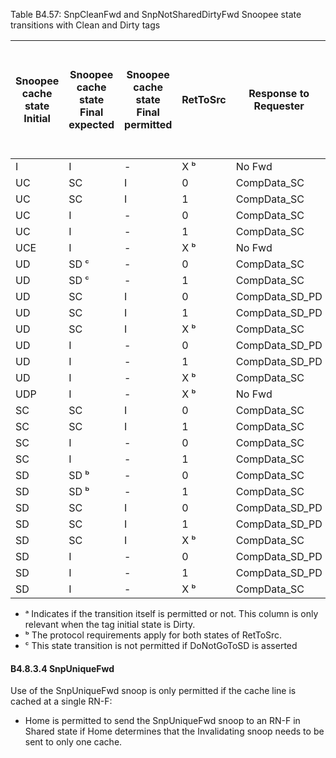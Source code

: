 Table B4.57: SnpCleanFwd and SnpNotSharedDirtyFwd Snoopee state transitions with Clean and Dirty tags

| Snoopee cache state </br > Initial | Snoopee cache state </br> Final expected | Snoopee cache state </br> Final permitted | RetToSrc | Response to Requester | Response to Home               | TagOp value in response to Home </br> Initial start state of Dirty ᵃ | TagOp value in response to Home </br> Initial start state of Dirty | TagOp value in response to Home </br> Initial start state of Invalid or Clean |
|------------------------------------|------------------------------------------|-------------------------------------------|----------|-----------------------|--------------------------------|----------------------------------------------------------------------|--------------------------------------------------------------------|-------------------------------------------------------------------------------|
| I                                  | I                                        | -                                         | X ᵇ      | No Fwd                | SnpResp\_I                     | -                                                                    | -                                                                  | -                                                                             |
| UC                                 | SC                                       | I                                         | 0        | CompData\_SC          | SnpResp\_SC\_Fwded\_SC         | -                                                                    | -                                                                  | -                                                                             |
| UC                                 | SC                                       | I                                         | 1        | CompData\_SC          | SnpRespData\_SC\_Fwded\_SC     | -                                                                    | -                                                                  | I,Transfer                                                                    |
| UC                                 | I                                        | -                                         | 0        | CompData\_SC          | SnpResp\_I\_Fwded\_SC          | -                                                                    | -                                                                  | -                                                                             |
| UC                                 | I                                        | -                                         | 1        | CompData\_SC          | SnpRespData\_I\_Fwded\_SC      | -                                                                    | -                                                                  | I,Transfer                                                                    |
| UCE                                | I                                        | -                                         | X ᵇ      | No Fwd                | SnpResp\_I                     | -                                                                    | -                                                                  | -                                                                             |
| UD                                 | SD ᶜ                                     | -                                         | 0        | CompData\_SC          | SnpResp\_SD\_Fwded\_SC         | P                                                                    | -                                                                  | -                                                                             |
| UD                                 | SD ᶜ                                     | -                                         | 1        | CompData\_SC          | SnpRespData\_SD\_Fwded\_SC     | P                                                                    | Transfer                                                           | I,Transfer                                                                    |
| UD                                 | SC                                       | I                                         | 0        | CompData\_SD\_PD      | SnpResp\_SC\_Fwded\_SD\_PD     | NP                                                                   | -                                                                  | -                                                                             |
| UD                                 | SC                                       | I                                         | 1        | CompData\_SD\_PD      | SnpRespData\_SC\_Fwded\_SD\_PD | NP                                                                   | -                                                                  | I,Transfer                                                                    |
| UD                                 | SC                                       | I                                         | X ᵇ      | CompData\_SC          | SnpRespData\_SC\_PD\_Fwded\_SC | P                                                                    | Update                                                             | I,Transfer                                                                    |
| UD                                 | I                                        | -                                         | 0        | CompData\_SD\_PD      | SnpResp\_I\_Fwded\_SD\_PD      | NP                                                                   | -                                                                  | -                                                                             |
| UD                                 | I                                        | -                                         | 1        | CompData\_SD\_PD      | SnpRespData\_I\_Fwded\_SD\_PD  | NP                                                                   | -                                                                  | I,Transfer                                                                    |
| UD                                 | I                                        | -                                         | X ᵇ      | CompData\_SC          | SnpRespData\_I\_PD\_Fwded\_SC  | P                                                                    | Update                                                             | I,Transfer                                                                    |
| UDP                                | I                                        | -                                         | X ᵇ      | No Fwd                | SnpRespDataPtl\_I\_PD          | -                                                                    | -                                                                  | I                                                                             |
| SC                                 | SC                                       | I                                         | 0        | CompData\_SC          | SnpResp\_SC\_Fwded\_SC         | -                                                                    | -                                                                  | -                                                                             |
| SC                                 | SC                                       | I                                         | 1        | CompData\_SC          | SnpRespData\_SC\_Fwded\_SC     | -                                                                    | -                                                                  | I,Transfer                                                                    |
| SC                                 | I                                        | -                                         | 0        | CompData\_SC          | SnpResp\_I\_Fwded\_SC          | -                                                                    | -                                                                  | -                                                                             |
| SC                                 | I                                        | -                                         | 1        | CompData\_SC          | SnpRespData\_I\_Fwded\_SC      | -                                                                    | -                                                                  | I,Transfer                                                                    |
| SD                                 | SD ᵇ                                     | -                                         | 0        | CompData\_SC          | SnpResp\_SD\_Fwded\_SC         | P                                                                    | -                                                                  | -                                                                             |
| SD                                 | SD ᵇ                                     | -                                         | 1        | CompData\_SC          | SnpRespData\_SD\_Fwded\_SC     | P                                                                    | Transfer                                                           | I,Transfer                                                                    |
| SD                                 | SC                                       | I                                         | 0        | CompData\_SD\_PD      | SnpResp\_SC\_Fwded\_SD\_PD     | NP                                                                   | -                                                                  | -                                                                             |
| SD                                 | SC                                       | I                                         | 1        | CompData\_SD\_PD      | SnpRespData\_SC\_Fwded\_SD\_PD | NP                                                                   | -                                                                  | I,Transfer                                                                    |
| SD                                 | SC                                       | I                                         | X ᵇ      | CompData\_SC          | SnpRespData\_SC\_PD\_Fwded\_SC | P                                                                    | Update                                                             | I,Transfer                                                                    |
| SD                                 | I                                        | -                                         | 0        | CompData\_SD\_PD      | SnpResp\_I\_Fwded\_SD\_PD      | NP                                                                   | -                                                                  | -                                                                             |
| SD                                 | I                                        | -                                         | 1        | CompData\_SD\_PD      | SnpRespData\_I\_Fwded\_SD\_PD  | NP                                                                   | -                                                                  | I,Transfer                                                                    |
| SD                                 | I                                        | -                                         | X ᵇ      | CompData\_SC          | SnpRespData\_I\_PD\_Fwded\_SC  | P                                                                    | Update                                                             | I,Transfer                                                                    |

- ᵃ Indicates if the transition itself is permitted or not. This column is only relevant when the tag initial state is Dirty.
- ᵇ The protocol requirements apply for both states of RetToSrc.
- ᶜ This state transition is not permitted if DoNotGoToSD is asserted

#### B4.8.3.4 SnpUniqueFwd

Use of the SnpUniqueFwd snoop is only permitted if the cache line is cached at a single RN-F:

- Home is permitted to send the SnpUniqueFwd snoop to an RN-F in Shared state if Home determines that the Invalidating snoop needs to be sent to only one cache.